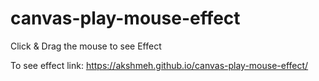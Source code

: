 # canvas-play-mouse-effect
Click &amp; Drag the mouse to see Effect

To see effect link: https://akshmeh.github.io/canvas-play-mouse-effect/
